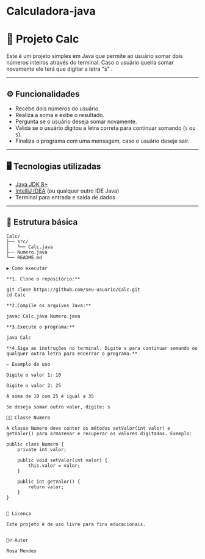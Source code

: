 # Calculadora-java

# 📘 Projeto Calc

Este é um projeto simples em Java que permite ao usuário somar dois números inteiros através do terminal. Caso o usuário queira somar novamente ele terá que digitar a letra "s" .

---

## ⚙️ Funcionalidades

- Recebe dois números do usuário.
- Realiza a soma e exibe o resultado.
- Pergunta se o usuário deseja somar novamente.
- Valida se o usuário digitou a letra correta para continuar somando (`s` ou `S`).
- Finaliza o programa com uma mensagem, caso o usuário deseje sair.

---

## 🖥️ Tecnologias utilizadas

- [Java JDK 8+](https://www.oracle.com/java/technologies/javase-jdk8-downloads.html)
- [IntelliJ IDEA](https://www.jetbrains.com/idea/) (ou qualquer outro IDE Java)
- Terminal para entrada e saída de dados

---

## 📁 Estrutura básica

```text
Calc/
├── src/
│   └── Calc.java
├── Numero.java
└── README.md

▶️ Como executar

**1. Clone o repositório:**

git clone https://github.com/seu-usuario/Calc.git
cd Calc

**2.Compile os arquivos Java:**

javac Calc.java Numero.java

**3.Execute o programa:**

java Calc

**4.Siga as instruções no terminal. Digite s para continuar somando ou qualquer outra letra para encerrar o programa.**

✏️ Exemplo de uso

Digite o valor 1: 10

Digite o valor 2: 25

A soma de 10 com 25 é igual a 35

Se deseja somar outro valor, digite: s

👨‍💻 Classe Numero

A classe Numero deve conter os métodos setValor(int valor) e getValor() para armazenar e recuperar os valores digitados. Exemplo:

public class Numero {
    private int valor;

    public void setValor(int valor) {
        this.valor = valor;
    }

    public int getValor() {
        return valor;
    }
}


📄 Licença

Este projeto é de uso livre para fins educacionais.


🙋‍♂️ Autor

Rosa Mendes




